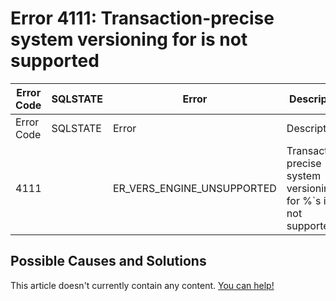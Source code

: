 
# Error 4111: Transaction-precise system versioning for is not supported


| Error Code | SQLSTATE | Error | Description |
| --- | --- | --- | --- |
| Error Code | SQLSTATE | Error | Description |
| 4111 |  | ER_VERS_ENGINE_UNSUPPORTED | Transaction-precise system versioning for %`s is not supported |




## Possible Causes and Solutions


This article doesn't currently contain any content. [You can help!](/en/writing-and-editing-knowledge-base-articles/)

